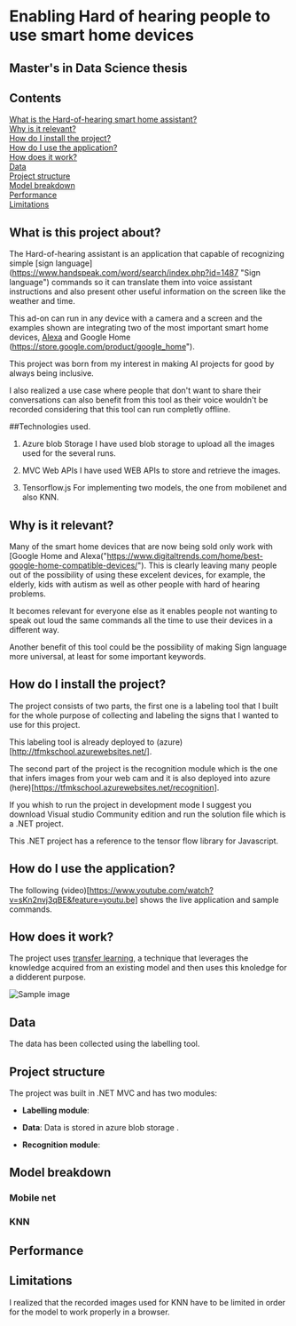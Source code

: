 # Enabling Hard of hearing people to use smart home devices 
## Master's in Data Science thesis  

## Contents
[What is the Hard-of-hearing smart home assistant?](#what-is-this-project-about?) <br>
[Why is it relevant?](#why-is-it-relevant?) <br>
[How do I install the project?](#how-do-i-install-the-project) <br>
[How do I use the application?](#how-do-i-use-the-application) <br>
[How does it work?](#how-does-it-work?) <br>
[Data](#data) <br>
[Project structure](#project-structure) <br>
[Model breakdown](#model-breakdown) <br>
[Performance](#performance) <br>
[Limitations](#limitations)

## What is this project about?
The Hard-of-hearing assistant is an application that capable of recognizing simple 
[sign language] (https://www.handspeak.com/word/search/index.php?id=1487 "Sign language") commands so it can translate them into voice assistant instructions and also present other useful information on the screen like the weather and time.

This ad-on can run in any device with a camera and a screen and the examples shown are integrating two of the most important smart home devices, [Alexa]("https://developer.amazon.com/en-US/alexa) and Google Home (https://store.google.com/product/google_home").

This project was born from my interest in making AI projects for good by always being inclusive. 

I also realized a use case where people that don't want to share their conversations can also benefit from this tool as their voice wouldn't be recorded considering that this tool can run completly offline.
 
##Technologies used.

1. Azure blob Storage
I have used blob storage to upload all the images used for the several runs.

2. MVC Web APIs
I have used WEB APIs to store and retrieve the images. 

3. Tensorflow.js
For implementing two models, the one from mobilenet and also KNN.


## Why is it relevant?

Many of the smart home devices that are now being sold only work with [Google Home and Alexa("https://www.digitaltrends.com/home/best-google-home-compatible-devices/"). This is clearly leaving many people out of the possibility of using these excelent devices, for example, the elderly, kids with autism as well as other people with hard of hearing problems.

It becomes relevant for everyone else as it enables people not wanting to speak out loud the same commands all the time to use their devices in a different way.

Another benefit of this tool could be the possibility of making Sign language more universal, at least for some important keywords.


## How do I install the project?

The project consists of two parts, the first one is a labeling tool that I built for the whole purpose of collecting and labeling the signs that I wanted to use for this project.

This labeling tool is already deployed to (azure)[http://tfmkschool.azurewebsites.net/].

The second part of the project is the recognition module which is the one that infers images from your web cam and it is also deployed into azure (here)[https://tfmkschool.azurewebsites.net/recognition].

If you whish to run the project in development mode I suggest you download Visual studio Community edition and run the solution file which is a .NET project.

This .NET project has a reference to the tensor flow library for Javascript.


## How do I use the application?
The following (video)[https://www.youtube.com/watch?v=sKn2nvj3qBE&feature=youtu.be] shows the live application and sample commands. 


## How does it work?

The project uses [transfer learning](https://en.wikipedia.org/wiki/Transfer_learning), a technique that leverages the knowledge acquired from an existing model and then uses this knoledge for a didderent purpose.  

![Sample image](https://tfmkschool.blob.core.windows.net/tfm/3_1637137022949233882_3f90f26a-a103-4a2d-acbd-b4afe48bd898.png)


 
## Data
The data has been collected using the labelling tool.

## Project structure
The project was built in .NET MVC and has two modules:

 - **Labelling module**: 
 
 - **Data**: Data is stored in azure blob storage .
 - **Recognition module**: 
 
## Model breakdown
### Mobile net

### KNN
## Performance

## Limitations

I realized that the recorded images used for KNN have to be limited in order for the model to work properly in a browser.

